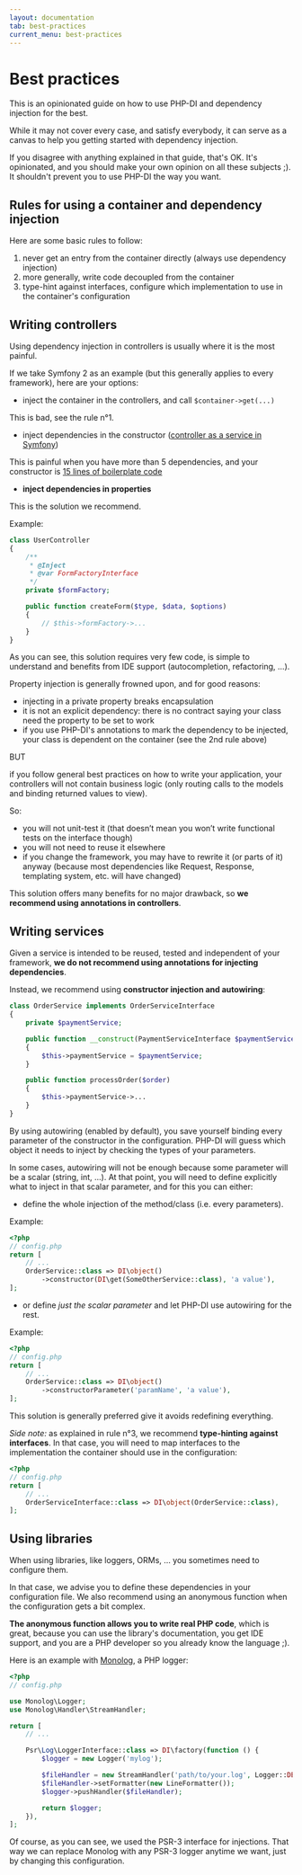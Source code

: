 ```yaml
---
layout: documentation
tab: best-practices
current_menu: best-practices
---
```


# Best practices

This is an opinionated guide on how to use PHP-DI and dependency injection for the best.

While it may not cover every case, and satisfy everybody, it can serve as a canvas to help you
getting started with dependency injection.

If you disagree with anything explained in that guide, that's OK. It's opinionated, and you
should make your own opinion on all these subjects ;). It shouldn't prevent you to use PHP-DI
the way you want.

## Rules for using a container and dependency injection

Here are some basic rules to follow:

1. never get an entry from the container directly (always use dependency injection)
2. more generally, write code decoupled from the container
3. type-hint against interfaces, configure which implementation to use in the container's configuration


## Writing controllers

Using dependency injection in controllers is usually where it is the most painful.

If we take Symfony 2 as an example (but this generally applies to every framework), here are your options:

- inject the container in the controllers, and call `$container->get(...)`

This is bad, see the rule n°1.

- inject dependencies in the constructor ([controller as a service in Symfony](http://symfony.com/doc/current/cookbook/controller/service.html))

This is painful when you have more than 5 dependencies, and your constructor is
[15 lines of boilerplate code](http://www.whitewashing.de/2013/06/27/extending_symfony2__controller_utilities.html)

- **inject dependencies in properties**

This is the solution we recommend.

Example:

```php
class UserController
{
    /**
     * @Inject
     * @var FormFactoryInterface
     */
    private $formFactory;

    public function createForm($type, $data, $options)
    {
        // $this->formFactory->...
    }
}
```

As you can see, this solution requires very few code, is simple to understand and benefits from IDE support
(autocompletion, refactoring, …).

Property injection is generally frowned upon, and for good reasons:

- injecting in a private property breaks encapsulation
- it is not an explicit dependency: there is no contract saying your class need the property to be set to work
- if you use PHP-DI's annotations to mark the dependency to be injected, your class is dependent on the container (see the 2nd rule above)

BUT

if you follow general best practices on how to write your application, your controllers
will not contain business logic (only routing calls to the models and binding returned values to view).

So:

- you will not unit-test it (that doesn’t mean you won’t write functional tests on the interface though)
- you will not need to reuse it elsewhere
- if you change the framework, you may have to rewrite it (or parts of it) anyway
(because most dependencies like Request, Response, templating system, etc. will have changed)

This solution offers many benefits for no major drawback, so
**we recommend using annotations in controllers**.


## Writing services

Given a service is intended to be reused, tested and independent of your framework, **we do not recommend
using annotations for injecting dependencies**.

Instead, we recommend using **constructor injection and autowiring**:

```php
class OrderService implements OrderServiceInterface
{
    private $paymentService;

    public function __construct(PaymentServiceInterface $paymentService)
    {
        $this->paymentService = $paymentService;
    }

    public function processOrder($order)
    {
        $this->paymentService->...
    }
}
```

By using autowiring (enabled by default), you save yourself binding every parameter
of the constructor in the configuration. PHP-DI will guess which object it needs to inject by checking
the types of your parameters.

In some cases, autowiring will not be enough because some parameter will be a scalar (string, int, …).
At that point, you will need to define explicitly what to inject in that scalar parameter, and for this you can either:

- define the whole injection of the method/class (i.e. every parameters).

Example:

```php
<?php
// config.php
return [
    // ...
    OrderService::class => DI\object()
        ->constructor(DI\get(SomeOtherService::class), 'a value'),
];
```

- or define *just the scalar parameter* and let PHP-DI use autowiring for the rest.

Example:

```php
<?php
// config.php
return [
    // ...
    OrderService::class => DI\object()
        ->constructorParameter('paramName', 'a value'),
];
```

This solution is generally preferred give it avoids redefining everything.

*Side note:* as explained in rule n°3, we recommend **type-hinting against interfaces**. In that case,
you will need to map interfaces to the implementation the container should use in the configuration:

```php
<?php
// config.php
return [
    // ...
    OrderServiceInterface::class => DI\object(OrderService::class),
];
```


## Using libraries

When using libraries, like loggers, ORMs, … you sometimes need to configure them.

In that case, we advise you to define these dependencies in your configuration file.
We also recommend using an anonymous function when the configuration gets a bit complex.

**The anonymous function allows you to write real PHP code**, which is great, because you
can use the library's documentation, you get IDE support, and you are a PHP developer so
you already know the language ;).

Here is an example with [Monolog](https://github.com/Seldaek/monolog), a PHP logger:

```php
<?php
// config.php

use Monolog\Logger;
use Monolog\Handler\StreamHandler;

return [
    // ...

    Psr\Log\LoggerInterface::class => DI\factory(function () {
        $logger = new Logger('mylog');

        $fileHandler = new StreamHandler('path/to/your.log', Logger::DEBUG);
        $fileHandler->setFormatter(new LineFormatter());
        $logger->pushHandler($fileHandler);

        return $logger;
    }),
];
```

Of course, as you can see, we used the PSR-3 interface for injections. That way we can replace Monolog
with any PSR-3 logger anytime we want, just by changing this configuration.
